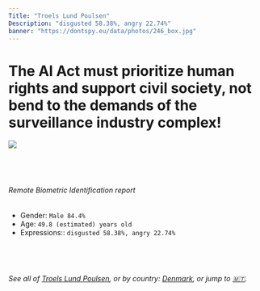 ```yaml
---
Title: "Troels Lund Poulsen"
Description: "disgusted 58.38%, angry 22.74%"
banner: "https://dontspy.eu/data/photos/246_box.jpg"
---
```


# The AI Act must prioritize human rights and support civil society, not bend to the demands of the surveillance industry complex!

<link rel="stylesheet" type="text/css" href="/css/blog.css" />

<div class="is-fake" hidden>

_This image is **clearly fake**_, yet we [continue to collect them because the AI Act negotiations](/blog/why-deepfake/) are heading in a direction that will only make people's lives more complicated. For a more in-depth explanation, read: [Double threat: why losing the battle against Face Biometrics would fuel the proliferation of deepfakes](/blog/the-dual-threat-how-losing-the-biometric-battle-fuels-deepfake-proliferation/).


</div>

<!-- <img src="https://dontspy.eu/data/photos/54_box.jpg" /> -->
<img src="https://dontspy.eu/data/photos/246_box.jpg" />

## <br>

###### Remote Biometric Identification report

* <span class="label">Gender:</span> `Male 84.4%`
* <span class="label">Age:</span> `49.8 (estimated) years old`
* <span class="label">Expressions::</span> `disgusted 58.38%, angry 22.74%`

## <br>

###### See all of [Troels Lund Poulsen](/policymaker#Troels%20Lund%20Poulsen), or by country: [Denmark](/country#Denmark), or jump to [🇲🇹](/x/133).

## <br>
